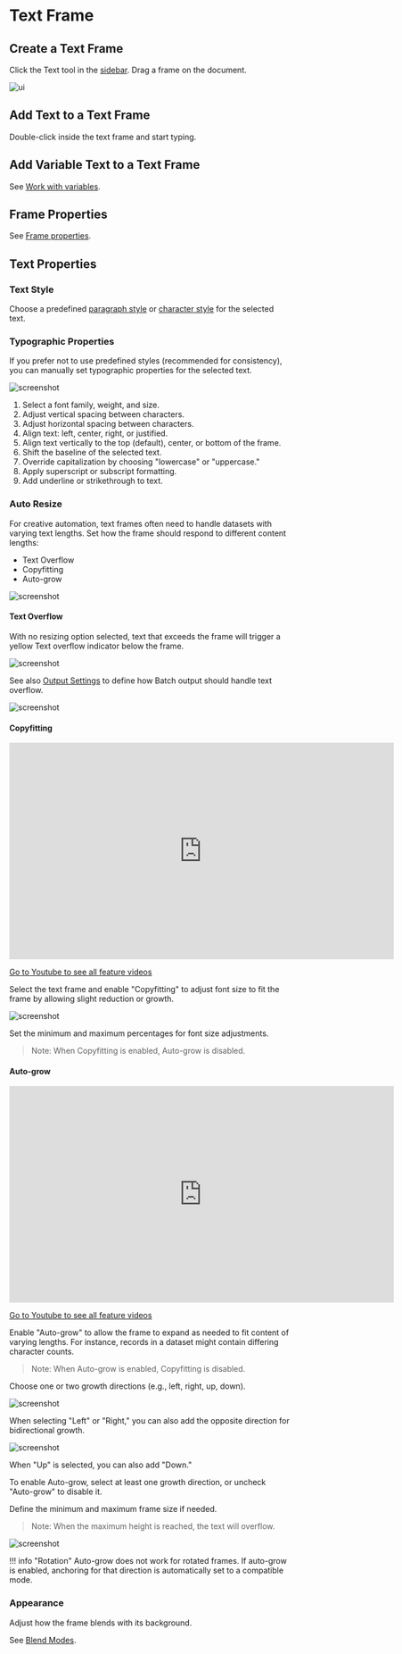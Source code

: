# Text Frame

## Create a Text Frame

Click the Text tool in the [sidebar](/GraFx-Studio/overview/sidebar/). Drag a frame on the document.

![ui](creattextframe.gif)

## Add Text to a Text Frame

Double-click inside the text frame and start typing.

## Add Variable Text to a Text Frame

See [Work with variables](/GraFx-Studio/guides/template-variables/assign/).

## Frame Properties

See [Frame properties](/GraFx-Studio/concepts/frames/).

## Text Properties

### Text Style

Choose a predefined [paragraph style](/GraFx-Studio/guides/paragraphstyles/) or [character style](/GraFx-Studio/guides/characterstyles/) for the selected text.

### Typographic Properties

If you prefer not to use predefined styles (recommended for consistency), you can manually set typographic properties for the selected text.

![screenshot](typography.png)

1. Select a font family, weight, and size.
2. Adjust vertical spacing between characters.
3. Adjust horizontal spacing between characters.
4. Align text: left, center, right, or justified.
5. Align text vertically to the top (default), center, or bottom of the frame.
6. Shift the baseline of the selected text.
7. Override capitalization by choosing "lowercase" or "uppercase."
8. Apply superscript or subscript formatting.
9. Add underline or strikethrough to text.

### Auto Resize

For creative automation, text frames often need to handle datasets with varying text lengths. Set how the frame should respond to different content lengths:

- Text Overflow
- Copyfitting
- Auto-grow

![screenshot](autoresize.png)

#### Text Overflow

With no resizing option selected, text that exceeds the frame will trigger a yellow Text overflow indicator below the frame.

![screenshot](overflow.png)

See also [Output Settings](/GraFx-Studio/guides/output/settings/) to define how Batch output should handle text overflow.

![screenshot](errorhandling.png)

#### Copyfitting

<iframe width="690" height="388" src="https://www.youtube.com/embed/ErhWlgQ74X4?si=lRBPLD4IAwQsN92N&controls=1&mute=1&showinfo=0&rel=0&autoplay=1&loop=1" title="YouTube video player" frameborder="0" allow="accelerometer; autoplay; clipboard-write; encrypted-media; gyroscope; picture-in-picture; web-share" referrerpolicy="strict-origin-when-cross-origin" allowfullscreen></iframe>

[Go to Youtube to see all feature videos](https://www.youtube.com/playlist?list=PLLHtQ1R6R-B_m7XAVySM9OjbbUscsgBOH)

Select the text frame and enable "Copyfitting" to adjust font size to fit the frame by allowing slight reduction or growth.

![screenshot](copyfit.png)

Set the minimum and maximum percentages for font size adjustments.

> Note: When Copyfitting is enabled, Auto-grow is disabled.

#### Auto-grow

<iframe width="690" height="388" src="https://www.youtube.com/embed/Z_GAnwZQXWg?si=Z0fXY0xl2KlTeGpp&controls=1&mute=1&showinfo=0&rel=0&autoplay=1&loop=1" title="YouTube video player" frameborder="0" allow="accelerometer; autoplay; clipboard-write; encrypted-media; gyroscope; picture-in-picture; web-share" referrerpolicy="strict-origin-when-cross-origin" allowfullscreen></iframe>

[Go to Youtube to see all feature videos](https://www.youtube.com/playlist?list=PLLHtQ1R6R-B_m7XAVySM9OjbbUscsgBOH)


Enable "Auto-grow" to allow the frame to expand as needed to fit content of varying lengths. For instance, records in a dataset might contain differing character counts.

> Note: When Auto-grow is enabled, Copyfitting is disabled.

Choose one or two growth directions (e.g., left, right, up, down). 

![screenshot](autogrow-left.png)

When selecting "Left" or "Right," you can also add the opposite direction for bidirectional growth.

![screenshot](autogrow-left-right.png)

When "Up" is selected, you can also add "Down."

To enable Auto-grow, select at least one growth direction, or uncheck "Auto-grow" to disable it.

Define the minimum and maximum frame size if needed.

> Note: When the maximum height is reached, the text will overflow.

![screenshot](autogrow-min-max.png)

!!! info "Rotation"
    Auto-grow does not work for rotated frames. If auto-grow is enabled, anchoring for that direction is automatically set to a compatible mode.

### Appearance

Adjust how the frame blends with its background.

See [Blend Modes](/GraFx-Studio/guides/blendmodes/).